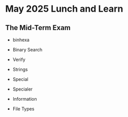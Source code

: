 # May 2025 Lunch and Learn

## The Mid-Term Exam


- binhexa 

- Binary Search 

- Verify 

- Strings

- Special

- Specialer

- Information 

- File Types
